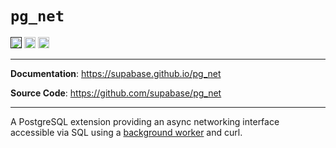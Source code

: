 # `pg_net`

<p>

<a href=""><img src="https://img.shields.io/badge/postgresql-12+-blue.svg" alt="PostgreSQL version" height="18"></a>
<a href="https://github.com/supabase/pg_curl_worker/blob/master/LICENSE"><img src="https://img.shields.io/pypi/l/markdown-subtemplate.svg" alt="License" height="18"></a>
<a href="https://github.com/supabase/pg_curl_worker/actions"><img src="https://github.com/supabase/pg_curl_worker/actions/workflows/main.yml/badge.svg" alt="Tests" height="18"></a>

</p>

---

**Documentation**: <a href="https://supabase.github.io/pg_net" target="_blank">https://supabase.github.io/pg_net</a>

**Source Code**: <a href="https://github.com/supabase/pg_net" target="_blank">https://github.com/supabase/pg_net</a>

---

A PostgreSQL extension providing an async networking interface accessible via SQL using a [background worker](https://www.postgresql.org/docs/current/bgworker.html) and curl.
